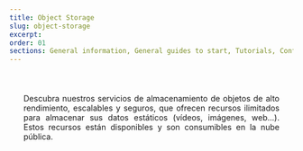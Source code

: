 ```yaml
---
title: Object Storage
slug: object-storage
excerpt:
order: 01
sections: General information, General guides to start, Tutorials, Configure Object Storage with your solutions, Cold Archive Storage Class Specifics, OpenStack Swift Storage Class Specifics, OpenStack Swift Archive Storage Class Specifics
---
```


<style>
#page {
  display: flex !important;
  flex-direction:column-reverse !important;
}
#customProductIndex {
padding:25px;
}
#customProductIndex p {
text-align:justify;
}

</style>

<div id="customProductIndex">

<p>Descubra nuestros servicios de almacenamiento de objetos de alto rendimiento, escalables y seguros, que ofrecen recursos ilimitados para almacenar sus datos estáticos (vídeos, imágenes, web...). Estos recursos están disponibles y son consumibles en la nube pública.</p>

</div>
